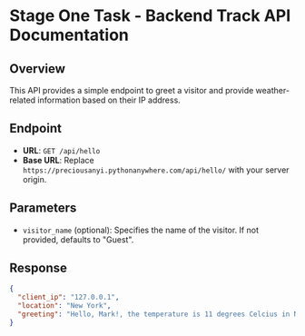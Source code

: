 # Stage One Task - Backend Track API Documentation

## Overview

This API provides a simple endpoint to greet a visitor and provide weather-related information based on their IP address.

## Endpoint

- **URL**: `GET /api/hello`
- **Base URL**: Replace `https://preciousanyi.pythonanywhere.com/api/hello/` with your server origin.

## Parameters

- `visitor_name` (optional): Specifies the name of the visitor. If not provided, defaults to "Guest".

## Response

```json
{
  "client_ip": "127.0.0.1",
  "location": "New York",
  "greeting": "Hello, Mark!, the temperature is 11 degrees Celcius in New York"
}
